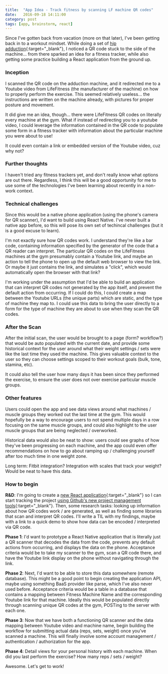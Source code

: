 ```yaml
---
title:  "App Idea - Track fitness by scanning LF machine QR codes"
date:   2016-09-18 14:11:00
category: post
tags: [app, brainstorm, react]
---
```


Since I've gotten back from vacation (more on that later), I've been getting back in to a workout mindset. While doing a set of [hip adduction][hips]{:target="_blank"}, I noticed a QR code stuck to the side of the machine... from there sparked an idea for a fitness tracker, while also getting some practice building a React application from the ground up.

### Inception

I scanned the QR code on the adduction machine, and it redirected me to a Youtube video from LifeFitness (the manufacturer of the machine) on how to properly perform the exercise. This seemed relatively useless... the instructions are written on the machine already, with pictures for proper posture and movement.

It did give me an idea, though... there were LifeFitness QR codes on literally every machine at the gym. What if instead of redirecting you to a youtube video, I could leverage the information contained in the QR code to populate some form in a fitness tracker with information about the particular machine you were about to use!

It could even contain a link or embedded version of the Youtube video, cuz why not?

### Further thoughts

I haven't tried any fitness trackers yet, and don't really know what options are out there. Regardless, I think this will be a good opportunity for me to use some of the technologies I've been learning about recently in a non-work context.

### Technical challenges

Since this would be a native phone application (using the phone's camera for QR scanner), I'd want to build using React Native. I've never built a native app before, so this will pose its own set of techincal challenges (but it is a good excuse to learn).

I'm not exactly sure how QR codes work. I understand they're like a bar code, containing information specified by the generator of the code that a QR reader can interpret. The particular QR codes on the LifeFitness machines at the gym presumably contain a Youtube link, and maybe an action to tell the phone to open up the default web browser to view the link. Or maybe it just contains the link, and simulates a "click", which would automatically open the browser with that link?

I'm working under the assumption that I'd be able to build an application that can interpret QR codes not generated by the app itself, and prevent the default action from occurring. If I could do this, I could create a map between the Youtube URLs (the unique parts) which are static, and the type of machine they map to. I could use this data to bring the user directly to a form for the type of machine they are about to use when they scan the QR codes.

### After the Scan

After the initial scan, the user would be brought to a page (form? workflow?) that would be auto populated with the current date, and provide some historical context for the user around what their weight settings / sets were like the last time they used the machine. This gives valuable context to the user so they can choose settings scoped to their workout goals (bulk, tone, stamina, etc).

It could also tell the user how many days it has been since they performed the exercise, to ensure the user does not over exercise particular muscle groups.

### Other features

Users could open the app and see data views around what machines / muscle groups they worked out the last time at the gym. This would hopefully be a way to encourage users to not spend multiple days in a row focusing on the same muscle groups, and could also highlight to the user muscle groups that are being neglected / overworked.

Historical data would also be neat to show: users could see graphs of how they've been progressing on each machine, and the app could even offer recommendations on how to go about ramping up / challenging yourself after too much time in one weight zone.

Long term: Fitbit integration? Integration with scales that track your weight? Would be neat to have this data.

### How to begin

__R&D__: I'm going to create a [new React application][react]{:target="_blank"} so I can start tracking the project [using Github's new project management tools][gh]{:target="_blank"}. Then, some research tasks: looking up information about how QR codes work / are generated, as well as finding some libraries that scan and interpret QR codes. I'll write a TIL with my findings, maybe with a link to a quick demo to show how data can be encoded / interpreted via QR code.

__Phase 1__: I'd want to prototype a React Native application that is literally just a QR scanner that decodes the data from the code, prevents any default actions from occurring, and displays the data on the phone. Acceptance criteria would be to take my scanner to the gym, scan a QR code there, and have the Youtube link display on the phone without navigating through the link.

__Phase 2__: Next, I'd want to be able to store this data somewhere (remote database). This might be a good point to begin creating the application API, maybe using something BaaS provider like parse, which I've also never used before. Acceptance criteria would be a table in a database that contains a mapping between Fitness Machine Name and the corresponding Youtube link for that machine. Ideally this would be populated directly through scanning unique QR codes at the gym, POSTing to the server with each one.

__Phase 3__: Now that we have both a functioning QR scanner and the data mapping between Youtube video and machine name, begin building the workflow for submitting actual data (reps, sets, weight) once you've scanned a machine. This will finally involve some account management / authentication / authorization for the app.

__Phase 4__: Detail views for your personal history with each machine. When did you last perform the exercise? How many reps / sets / weight?

Awesome. Let's get to work!

[hips]: https://www.youtube.com/watch?v=q7x5fIItZbY
[react]: https://facebook.github.io/react/blog/2016/07/22/create-apps-with-no-configuration.html
[gh]: https://github.com/universe-2016

